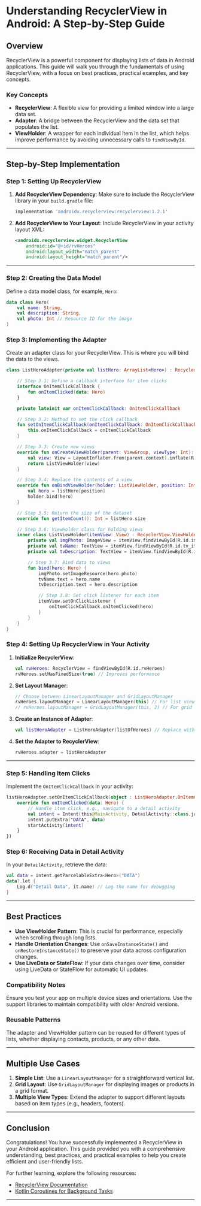 # Understanding RecyclerView in Android: A Step-by-Step Guide

## Overview

RecyclerView is a powerful component for displaying lists of data in Android applications. This guide will walk you through the fundamentals of using RecyclerView, with a focus on best practices, practical examples, and key concepts.

### Key Concepts

- **RecyclerView**: A flexible view for providing a limited window into a large data set.
- **Adapter**: A bridge between the RecyclerView and the data set that populates the list.
- **ViewHolder**: A wrapper for each individual item in the list, which helps improve performance by avoiding unnecessary calls to `findViewById`.

---

## Step-by-Step Implementation

### Step 1: Setting Up RecyclerView

1. **Add RecyclerView Dependency**: Make sure to include the RecyclerView library in your `build.gradle` file:

    ```groovy
    implementation 'androidx.recyclerview:recyclerview:1.2.1'
    ```

2. **Add RecyclerView to Your Layout**: Include RecyclerView in your activity layout XML:

    ```xml
    <androidx.recyclerview.widget.RecyclerView
        android:id="@+id/rvHeroes"
        android:layout_width="match_parent"
        android:layout_height="match_parent"/>
    ```

---

### Step 2: Creating the Data Model

Define a data model class, for example, `Hero`:

```kotlin
data class Hero(
    val name: String,
    val description: String,
    val photo: Int // Resource ID for the image
)
```

### Step 3: Implementing the Adapter

Create an adapter class for your RecyclerView. This is where you will bind the data to the views.

```kotlin
class ListHeroAdapter(private val listHero: ArrayList<Hero>) : RecyclerView.Adapter<ListHeroAdapter.ListViewHolder>() {

    // Step 3.1: Define a callback interface for item clicks
    interface OnItemClickCallback {
        fun onItemClicked(data: Hero)
    }

    private lateinit var onItemClickCallback: OnItemClickCallback

    // Step 3.2: Method to set the click callback
    fun setOnItemClickCallback(onItemClickCallback: OnItemClickCallback) {
        this.onItemClickCallback = onItemClickCallback
    }

    // Step 3.3: Create new views
    override fun onCreateViewHolder(parent: ViewGroup, viewType: Int): ListViewHolder {
        val view: View = LayoutInflater.from(parent.context).inflate(R.layout.item_row_hero, parent, false)
        return ListViewHolder(view)
    }

    // Step 3.4: Replace the contents of a view
    override fun onBindViewHolder(holder: ListViewHolder, position: Int) {
        val hero = listHero[position]
        holder.bind(hero)
    }

    // Step 3.5: Return the size of the dataset
    override fun getItemCount(): Int = listHero.size

    // Step 3.6: ViewHolder class for holding views
    inner class ListViewHolder(itemView: View) : RecyclerView.ViewHolder(itemView) {
        private val imgPhoto: ImageView = itemView.findViewById(R.id.img_item_photo)
        private val tvName: TextView = itemView.findViewById(R.id.tv_item_name)
        private val tvDescription: TextView = itemView.findViewById(R.id.tv_item_description)

        // Step 3.7: Bind data to views
        fun bind(hero: Hero) {
            imgPhoto.setImageResource(hero.photo)
            tvName.text = hero.name
            tvDescription.text = hero.description

            // Step 3.8: Set click listener for each item
            itemView.setOnClickListener {
                onItemClickCallback.onItemClicked(hero)
            }
        }
    }
}
```

### Step 4: Setting Up RecyclerView in Your Activity

1. **Initialize RecyclerView**:

    ```kotlin
    val rvHeroes: RecyclerView = findViewById(R.id.rvHeroes)
    rvHeroes.setHasFixedSize(true) // Improves performance
    ```

2. **Set Layout Manager**:

    ```kotlin
    // Choose between LinearLayoutManager and GridLayoutManager
    rvHeroes.layoutManager = LinearLayoutManager(this) // For list view
    // rvHeroes.layoutManager = GridLayoutManager(this, 2) // For grid view
    ```

3. **Create an Instance of Adapter**:

    ```kotlin
    val listHeroAdapter = ListHeroAdapter(listOfHeroes) // Replace with your data
    ```

4. **Set the Adapter to RecyclerView**:

    ```kotlin
    rvHeroes.adapter = listHeroAdapter
    ```

---

### Step 5: Handling Item Clicks

Implement the `OnItemClickCallback` in your activity:

```kotlin
listHeroAdapter.setOnItemClickCallback(object : ListHeroAdapter.OnItemClickCallback {
    override fun onItemClicked(data: Hero) {
        // Handle item click, e.g., navigate to a detail activity
        val intent = Intent(this@MainActivity, DetailActivity::class.java)
        intent.putExtra("DATA", data)
        startActivity(intent)
    }
})
```

### Step 6: Receiving Data in Detail Activity

In your `DetailActivity`, retrieve the data:

```kotlin
val data = intent.getParcelableExtra<Hero>("DATA")
data?.let {
    Log.d("Detail Data", it.name) // Log the name for debugging
}
```

---

## Best Practices

- **Use ViewHolder Pattern**: This is crucial for performance, especially when scrolling through long lists.
- **Handle Orientation Changes**: Use `onSaveInstanceState()` and `onRestoreInstanceState()` to preserve your data across configuration changes.
- **Use LiveData or StateFlow**: If your data changes over time, consider using LiveData or StateFlow for automatic UI updates.

### Compatibility Notes

Ensure you test your app on multiple device sizes and orientations. Use the support libraries to maintain compatibility with older Android versions.

### Reusable Patterns

The adapter and ViewHolder pattern can be reused for different types of lists, whether displaying contacts, products, or any other data.

---

## Multiple Use Cases

1. **Simple List**: Use a `LinearLayoutManager` for a straightforward vertical list.
2. **Grid Layout**: Use `GridLayoutManager` for displaying images or products in a grid format.
3. **Multiple View Types**: Extend the adapter to support different layouts based on item types (e.g., headers, footers).

---

## Conclusion

Congratulations! You have successfully implemented a RecyclerView in your Android application. This guide provided you with a comprehensive understanding, best practices, and practical examples to help you create efficient and user-friendly lists. 

For further learning, explore the following resources:

- [RecyclerView Documentation](https://developer.android.com/guide/topics/ui/layout/recyclerview)
- [Kotlin Coroutines for Background Tasks](https://developer.android.com/kotlin/coroutines)

---
